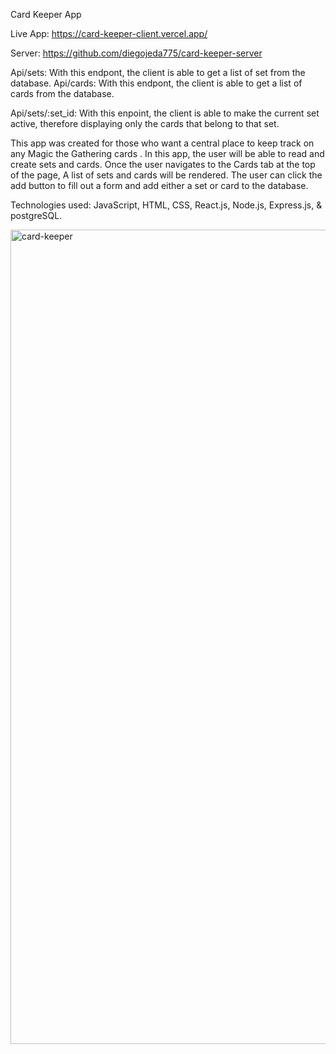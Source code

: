 Card Keeper App

Live App: https://card-keeper-client.vercel.app/

Server: https://github.com/diegojeda775/card-keeper-server

Api/sets: With this endpont, the client is able to get a list of set from the database.
Api/cards: With this endpont, the client is able to get a list of cards from the database.

Api/sets/:set_id: With this enpoint, the client is able to make the current set active, therefore displaying only the cards that belong to that set.

This app was created for those who want a central place to keep track on any Magic the Gathering cards . In this app, the user will be able to read and create sets and cards. Once the user navigates to the Cards tab at the top of the page, A list of sets and cards will be rendered. The user can click the add button to fill out a form and add either a set or card to the database. 

Technologies used: JavaScript, HTML, CSS, React.js, Node.js, Express.js, & postgreSQL.

<img width="1303" alt="card-keeper" src="https://user-images.githubusercontent.com/64808811/109394854-0791ca80-78de-11eb-9d97-7edf9fb97796.png">
